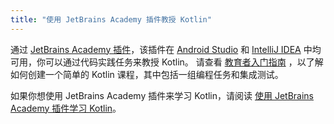 ```yaml
---
title: "使用 JetBrains Academy 插件教授 Kotlin"
---
```

通过 [JetBrains Academy 插件](https://plugins.jetbrains.com/plugin/10081-jetbrains-academy)，该插件在 [Android Studio](https://developer.android.com/studio) 和 [IntelliJ IDEA](https://www.jetbrains.com/idea/) 中均可用，你可以通过代码实践任务来教授 Kotlin。
请查看 [教育者入门指南](https://plugins.jetbrains.com/plugin/10081-jetbrains-academy/docs/educator-start-guide.html?section=Kotlin)
，以了解如何创建一个简单的 Kotlin 课程，其中包括一组编程任务和集成测试。

如果你想使用 JetBrains Academy 插件来学习 Kotlin，请阅读 [使用 JetBrains Academy 插件学习 Kotlin](edu-tools-learner.md)。